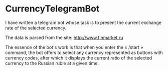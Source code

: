 # CurrencyTelegramBot
I have written a telegram bot whose task is to present the current exchange rate of the selected currency.
 
The data is parsed from the site: http://www.finmarket.ru

The essence of the bot's work is that when you enter the « /start » command, the bot offers to select any currency represented as buttons with currency codes, after which it displays the current ratio of the selected currency to the Russian ruble at a given time.

 
